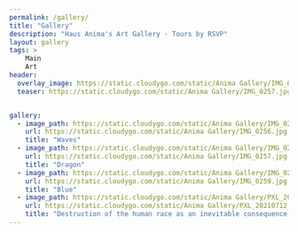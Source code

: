 ```yaml
---
permalink: /gallery/
title: "Gallery"
description: "Haus Anima's Art Gallery - Tours by RSVP"
layout: gallery
tags: >
    Main
    Art
header:
  overlay_image: https://static.cloudygo.com/static/Anima Gallery/IMG_0257.jpg
  teaser: https://static.cloudygo.com/static/Anima Gallery/IMG_0257.jpg


gallery:
  - image_path: https://static.cloudygo.com/static/Anima Gallery/IMG_0256_thumb.jpg
    url: https://static.cloudygo.com/static/Anima Gallery/IMG_0256.jpg
    title: "Waves"
  - image_path: https://static.cloudygo.com/static/Anima Gallery/IMG_0257_thumb.jpg
    url: https://static.cloudygo.com/static/Anima Gallery/IMG_0257.jpg
    title: "Dragon"
  - image_path: https://static.cloudygo.com/static/Anima Gallery/IMG_0259_thumb.jpg
    url: https://static.cloudygo.com/static/Anima Gallery/IMG_0259.jpg
    title: "Blue"
  - image_path: https://static.cloudygo.com/static/Anima Gallery/PXL_20210712_034059750_thumb.jpg
    url: https://static.cloudygo.com/static/Anima Gallery/PXL_20210712_034059750.jpg
    title: "Destruction of the human race as an inevitable consequence of our nearsighted pursuit of capitalism"
---
```

